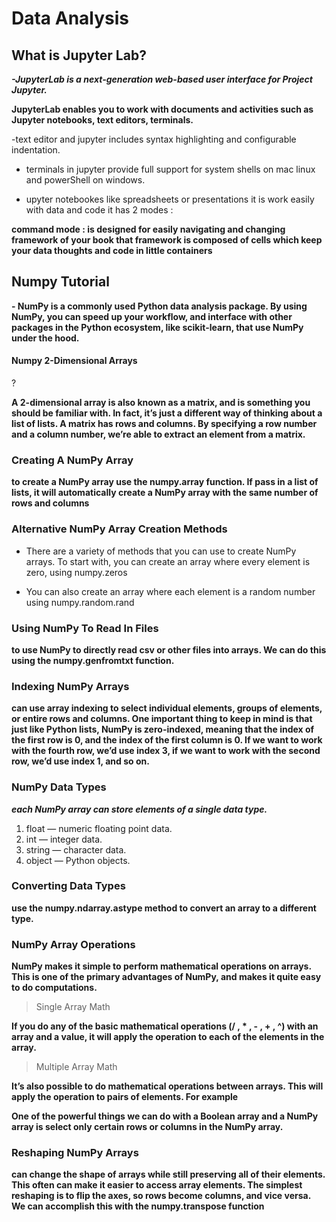 # Data Analysis 

## What is Jupyter Lab? 

***-JupyterLab is a next-generation web-based user interface for Project Jupyter.*** 

**JupyterLab enables you to work with documents and activities such as Jupyter notebooks, text editors, terminals.**

-text editor and jupyter includes syntax highlighting and configurable indentation. 

- terminals in jupyter provide full support for system shells on mac linux and powerShell on windows. 

- upyter notebookes like spreadsheets or presentations it is work easily with data and code it has 2 modes : 

**command mode : is designed for easily navigating and changing framework of your book that framework is composed of cells which keep your data thoughts and code in little containers** 

## Numpy Tutorial 

**- NumPy is a commonly used Python data analysis package. By using NumPy, you can speed up your workflow, and interface with other packages in the Python ecosystem, like scikit-learn, that use NumPy under the hood.**

<h4> Numpy 2-Dimensional Arrays </h4>?

**A 2-dimensional array is also known as a matrix, and is something you should be familiar with. In fact, it’s just a different way of thinking about a list of lists. A matrix has rows and columns. By specifying a row number and a column number, we’re able to extract an element from a matrix.** 

<h3> Creating A NumPy Array</h3>

**to create a NumPy array use the numpy.array function. If pass in a list of lists, it will automatically create a NumPy array with the same number of rows and columns** 

### Alternative NumPy Array Creation Methods 

* There are a variety of methods that you can use to create NumPy arrays. To start with, you can create an array where every element is zero, using numpy.zeros 

* You can also create an array where each element is a random number using numpy.random.rand 

### Using NumPy To Read In Files

**to use NumPy to directly read csv or other files into arrays. We can do this using the numpy.genfromtxt function.** 

### Indexing NumPy Arrays 

**can use array indexing to select individual elements, groups of elements, or entire rows and columns. One important thing to keep in mind is that just like Python lists, NumPy is zero-indexed, meaning that the index of the first row is 0, and the index of the first column is 0. If we want to work with the fourth row, we’d use index 3, if we want to work with the second row, we’d use index 1, and so on.** 

### NumPy Data Types 

***each NumPy array can store elements of a single data type.*** 


1. float — numeric floating point data.
2. int — integer data.
3. string — character data.
4. object — Python objects.

### Converting Data Types

**use the numpy.ndarray.astype method to convert an array to a different type.** 

### NumPy Array Operations 

**NumPy makes it simple to perform mathematical operations on arrays. This is one of the primary advantages of NumPy, and makes it quite easy to do computations.** 

> Single Array Math 

**If you do any of the basic mathematical operations (/ , * , - , + , ^) with an array and a value, it will apply the operation to each of the elements in the array.** 
> Multiple Array Math 

**It’s also possible to do mathematical operations between arrays. This will apply the operation to pairs of elements. For example** 

**One of the powerful things we can do with a Boolean array and a NumPy array is select only certain rows or columns in the NumPy array.** 

### Reshaping NumPy Arrays

**can change the shape of arrays while still preserving all of their elements. This often can make it easier to access array elements. The simplest reshaping is to flip the axes, so rows become columns, and vice versa. We can accomplish this with the numpy.transpose function**


